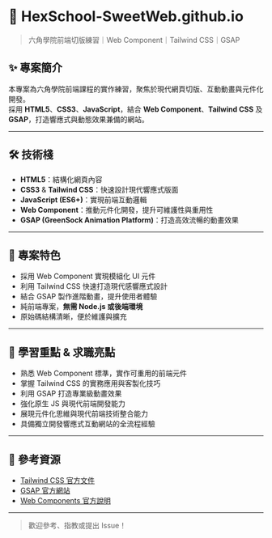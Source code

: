 # 🍰 HexSchool-SweetWeb.github.io

> 六角學院前端切版練習｜Web Component｜Tailwind CSS｜GSAP

## ✨ 專案簡介

本專案為六角學院前端課程的實作練習，聚焦於現代網頁切版、互動動畫與元件化開發。  
採用 **HTML5**、**CSS3**、**JavaScript**，結合 **Web Component**、**Tailwind CSS** 及 **GSAP**，打造響應式與動態效果兼備的網站。

---

## 🛠️ 技術棧

- **HTML5**：結構化網頁內容
- **CSS3** & **Tailwind CSS**：快速設計現代響應式版面
- **JavaScript (ES6+)**：實現前端互動邏輯
- **Web Component**：推動元件化開發，提升可維護性與重用性
- **GSAP (GreenSock Animation Platform)**：打造高效流暢的動畫效果

---

## 🚀 專案特色

- 採用 Web Component 實現模組化 UI 元件
- 利用 Tailwind CSS 快速打造現代感響應式設計
- 結合 GSAP 製作進階動畫，提升使用者體驗
- 純前端專案，**無需 Node.js 或後端環境**
- 原始碼結構清晰，便於維護與擴充

---

## 🎯 學習重點 & 求職亮點

- 熟悉 Web Component 標準，實作可重用的前端元件
- 掌握 Tailwind CSS 的實務應用與客製化技巧
- 利用 GSAP 打造專業級動畫效果
- 強化原生 JS 與現代前端開發能力
- 展現元件化思維與現代前端技術整合能力
- 具備獨立開發響應式互動網站的全流程經驗

---

## 🔗 參考資源

- [Tailwind CSS 官方文件](https://tailwindcss.com/)
- [GSAP 官方網站](https://greensock.com/gsap/)
- [Web Components 官方說明](https://developer.mozilla.org/en-US/docs/Web/Web_Components)

---

> 歡迎參考、指教或提出 Issue！  
